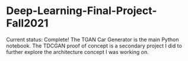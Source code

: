 # Deep-Learning-Final-Project-Fall2021

Current status: Complete!
The TGAN Car Generator is the main Python notebook. 
The TDCGAN proof of concept is a secondary project I did to further explore the architecture concept I was working on.
